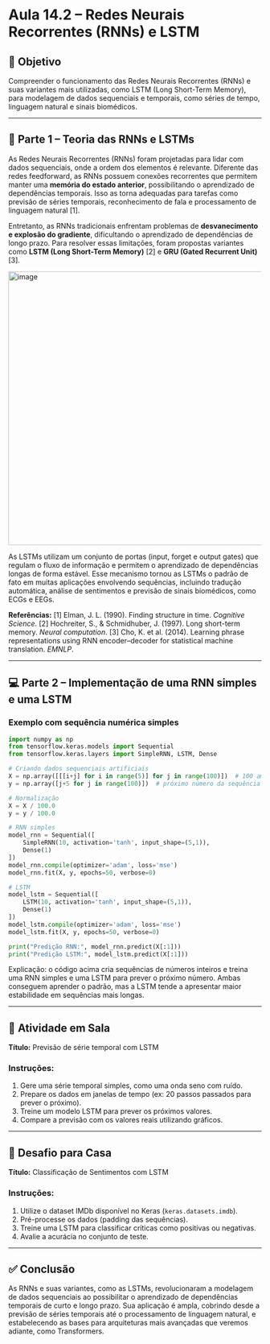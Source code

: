 # Aula 14.2 – Redes Neurais Recorrentes (RNNs) e LSTM

## 🎯 Objetivo

Compreender o funcionamento das Redes Neurais Recorrentes (RNNs) e suas variantes mais utilizadas, como LSTM (Long Short-Term Memory), para modelagem de dados sequenciais e temporais, como séries de tempo, linguagem natural e sinais biomédicos.

---

## 📘 Parte 1 – Teoria das RNNs e LSTMs

As Redes Neurais Recorrentes (RNNs) foram projetadas para lidar com dados sequenciais, onde a ordem dos elementos é relevante. Diferente das redes feedforward, as RNNs possuem conexões recorrentes que permitem manter uma **memória do estado anterior**, possibilitando o aprendizado de dependências temporais. Isso as torna adequadas para tarefas como previsão de séries temporais, reconhecimento de fala e processamento de linguagem natural \[1].

Entretanto, as RNNs tradicionais enfrentam problemas de **desvanecimento e explosão do gradiente**, dificultando o aprendizado de dependências de longo prazo. Para resolver essas limitações, foram propostas variantes como **LSTM (Long Short-Term Memory)** \[2] e **GRU (Gated Recurrent Unit)** \[3].

<img width="1400" height="544" alt="image" src="https://github.com/user-attachments/assets/3f374388-a519-4089-960a-f1c71e259e78" />


As LSTMs utilizam um conjunto de portas (input, forget e output gates) que regulam o fluxo de informação e permitem o aprendizado de dependências longas de forma estável. Esse mecanismo tornou as LSTMs o padrão de fato em muitas aplicações envolvendo sequências, incluindo tradução automática, análise de sentimentos e previsão de sinais biomédicos, como ECGs e EEGs.

**Referências:**
\[1] Elman, J. L. (1990). Finding structure in time. *Cognitive Science*.
\[2] Hochreiter, S., & Schmidhuber, J. (1997). Long short-term memory. *Neural computation*.
\[3] Cho, K. et al. (2014). Learning phrase representations using RNN encoder–decoder for statistical machine translation. *EMNLP*.

---

## 💻 Parte 2 – Implementação de uma RNN simples e uma LSTM

### Exemplo com sequência numérica simples

```python
import numpy as np
from tensorflow.keras.models import Sequential
from tensorflow.keras.layers import SimpleRNN, LSTM, Dense

# Criando dados sequenciais artificiais
X = np.array([[[i+j] for i in range(5)] for j in range(100)])  # 100 amostras de sequências de tamanho 5
y = np.array([j+5 for j in range(100)])  # próximo número da sequência

# Normalização
X = X / 100.0
y = y / 100.0

# RNN simples
model_rnn = Sequential([
    SimpleRNN(10, activation='tanh', input_shape=(5,1)),
    Dense(1)
])
model_rnn.compile(optimizer='adam', loss='mse')
model_rnn.fit(X, y, epochs=50, verbose=0)

# LSTM
model_lstm = Sequential([
    LSTM(10, activation='tanh', input_shape=(5,1)),
    Dense(1)
])
model_lstm.compile(optimizer='adam', loss='mse')
model_lstm.fit(X, y, epochs=50, verbose=0)

print("Predição RNN:", model_rnn.predict(X[:1]))
print("Predição LSTM:", model_lstm.predict(X[:1]))
```

Explicação: o código acima cria sequências de números inteiros e treina uma RNN simples e uma LSTM para prever o próximo número. Ambas conseguem aprender o padrão, mas a LSTM tende a apresentar maior estabilidade em sequências mais longas.

---

## 🧪 Atividade em Sala

**Título:** Previsão de série temporal com LSTM

### Instruções:

1. Gere uma série temporal simples, como uma onda seno com ruído.
2. Prepare os dados em janelas de tempo (ex: 20 passos passados para prever o próximo).
3. Treine um modelo LSTM para prever os próximos valores.
4. Compare a previsão com os valores reais utilizando gráficos.

---

## 🧠 Desafio para Casa

**Título:** Classificação de Sentimentos com LSTM

### Instruções:

1. Utilize o dataset IMDb disponível no Keras (`keras.datasets.imdb`).
2. Pré-processe os dados (padding das sequências).
3. Treine uma LSTM para classificar críticas como positivas ou negativas.
4. Avalie a acurácia no conjunto de teste.

---

## ✅ Conclusão

As RNNs e suas variantes, como as LSTMs, revolucionaram a modelagem de dados sequenciais ao possibilitar o aprendizado de dependências temporais de curto e longo prazo. Sua aplicação é ampla, cobrindo desde a previsão de séries temporais até o processamento de linguagem natural, e estabelecendo as bases para arquiteturas mais avançadas que veremos adiante, como Transformers.
